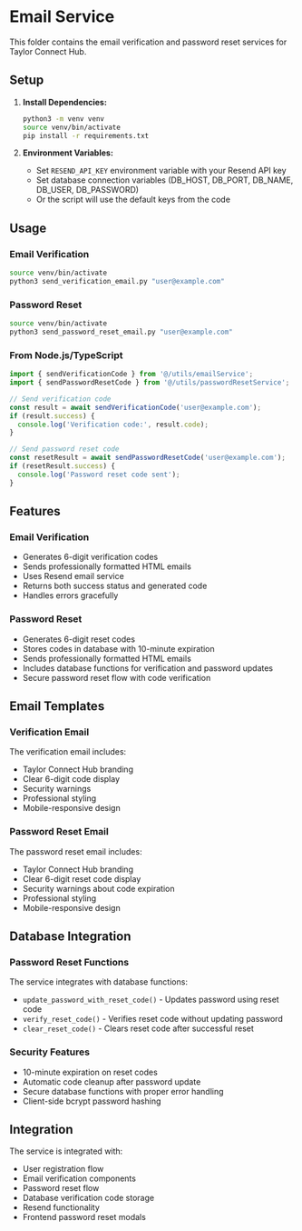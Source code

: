 # Email Service

This folder contains the email verification and password reset services for Taylor Connect Hub.

## Setup

1. **Install Dependencies:**
   ```bash
   python3 -m venv venv
   source venv/bin/activate
   pip install -r requirements.txt
   ```

2. **Environment Variables:**
   - Set `RESEND_API_KEY` environment variable with your Resend API key
   - Set database connection variables (DB_HOST, DB_PORT, DB_NAME, DB_USER, DB_PASSWORD)
   - Or the script will use the default keys from the code

## Usage

### Email Verification
```bash
source venv/bin/activate
python3 send_verification_email.py "user@example.com"
```

### Password Reset
```bash
source venv/bin/activate
python3 send_password_reset_email.py "user@example.com"
```

### From Node.js/TypeScript
```typescript
import { sendVerificationCode } from '@/utils/emailService';
import { sendPasswordResetCode } from '@/utils/passwordResetService';

// Send verification code
const result = await sendVerificationCode('user@example.com');
if (result.success) {
  console.log('Verification code:', result.code);
}

// Send password reset code
const resetResult = await sendPasswordResetCode('user@example.com');
if (resetResult.success) {
  console.log('Password reset code sent');
}
```

## Features

### Email Verification
- Generates 6-digit verification codes
- Sends professionally formatted HTML emails
- Uses Resend email service
- Returns both success status and generated code
- Handles errors gracefully

### Password Reset
- Generates 6-digit reset codes
- Stores codes in database with 10-minute expiration
- Sends professionally formatted HTML emails
- Includes database functions for verification and password updates
- Secure password reset flow with code verification

## Email Templates

### Verification Email
The verification email includes:
- Taylor Connect Hub branding
- Clear 6-digit code display
- Security warnings
- Professional styling
- Mobile-responsive design

### Password Reset Email
The password reset email includes:
- Taylor Connect Hub branding
- Clear 6-digit reset code display
- Security warnings about code expiration
- Professional styling
- Mobile-responsive design

## Database Integration

### Password Reset Functions
The service integrates with database functions:
- `update_password_with_reset_code()` - Updates password using reset code
- `verify_reset_code()` - Verifies reset code without updating password
- `clear_reset_code()` - Clears reset code after successful reset

### Security Features
- 10-minute expiration on reset codes
- Automatic code cleanup after password update
- Secure database functions with proper error handling
- Client-side bcrypt password hashing

## Integration

The service is integrated with:
- User registration flow
- Email verification components
- Password reset flow
- Database verification code storage
- Resend functionality
- Frontend password reset modals 